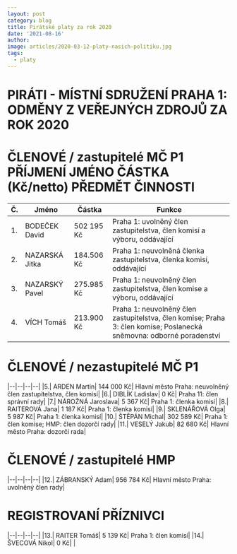 ```yaml
---
layout: post
category: blog
title: Pirátské platy za rok 2020
date: '2021-08-16'
author: 
image: articles/2020-03-12-platy-nasich-politiku.jpg
tags:
  - platy
---
```


# PIRÁTI - MÍSTNÍ SDRUŽENÍ PRAHA 1: ODMĚNY Z VEŘEJNÝCH ZDROJŮ ZA ROK 2020 				
# ČLENOVÉ / zastupitelé MČ P1	PŘÍJMENÍ	JMÉNO	ČÁSTKA (Kč/netto)	PŘEDMĚT ČINNOSTI

| Č. | Jméno |Částka| Funkce |
|--|--|--|--|
| 1.|	BODEČEK	David |	502 195 Kč |	Praha 1: uvolněný člen zastupitelstva, člen komisí a výboru, oddávající |
| 2.| 	NAZARSKÁ	Jitka|	184.506 Kč| 	Praha 1: neuvolněná členka zastupitelstva, členka komisí, oddávající|
| 3.|	NAZARSKÝ 	Pavel|	275.985 Kč| 	Praha 1: neuvolněný člen zastupitelstva, člen komise a výboru, oddávající|
| 4.| 	VÍCH	Tomáš|	213.900 Kč|	Praha 1: neuvolněný člen zastupitelstva, člen komise; Praha 3: člen komise; Poslanecká sněmovna: odborné poradenství|

# ČLENOVÉ / nezastupitelé MČ P1


|--|--|--|--|
|5.| ARDEN	Martin|	144 000 Kč|	Hlavní město Praha: neuvolněný člen zastupitelstva, člen komisí|
|6.| DIBLÍK 	Ladislav|	0 Kč|	Praha 11: člen správní rady|
|7.| NÁROŽNÁ	Jaroslava|	5 367 Kč|	Praha 1: členka komisí|
|8.| RAITEROVÁ	Jana|	1 187 Kč|	Praha 1: členka komisí|
|9.| SKLENÁŘOVÁ	Olga|	5 987 Kč|	Praha 1: členka komisí|
|10.|	ŠTĚPÁN	Michal|	302 589 Kč|	Praha 1: člen komise; HMP: člen dozorčí rady|
|11.|	VESELÝ	Jakub|	82 680 Kč|	Hlavní město Praha: dozorčí rada|

# ČLENOVÉ / zastupitelé HMP


|--|--|--|--|
|12.|	ZÁBRANSKÝ	Adam|	956 784 Kč|	Hlavní město Praha: uvolněný člen rady|

# REGISTROVANÍ PŘÍZNIVCI


|--|--|--|--|
|13.|	RAITER 	Tomáš|	5 139 Kč|	Praha 1: člen komisí|
|14.| ŠVECOVÁ	Nikol|	0 Kč| |
